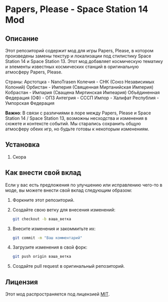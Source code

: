 # Papers, Please - Space Station 14 Mod

## Описание

Этот репозиторий содержит мод для игры Papers, Please, в котором произведены замены текстур и локализации под стилистику Space Station 14 и Space Station 13. Этот мод добавляет космическую тематику и элементы известных космических станций в оригинальную атмосферу Papers, Please.

Страны:
Арстотцка - NanoTrasen
Колечия - СНК (Союз Независимых Колоний)
Орбистан - Империя (Священная Миртанийская Империя)
Кобрастан - Импария (Сващена Миртинская Импеария)
Объёдиненная Федерация (ОФ) - ОПЗ
Антегрия - СССП
Импор - Халифат
Республия - Умпорская Федерация


**Важно**: В связи с различиями в лоре между Papers, Please и Space Station 14 / Space Station 13, возможны несходства и изменения в сюжете и контексте событий. Мы старались сохранить общую атмосферу обеих игр, но будьте готовы к некоторым изменениям.

## Установка

1. Скора

## Как внести свой вклад

Если у вас есть предложения по улучшению или исправлению чего-то в моде, вы можете внести свой вклад следующим образом:

1. Форкните этот репозиторий.

2. Создайте свою ветку для внесения изменений:

    ```bash
    git checkout -b ваша_ветка
    ```

3. Внесите изменения и закоммитьте их:

    ```bash
    git commit -m "Ваш комментарий"
    ```

4. Загрузите изменения в свой форк:

    ```bash
    git push origin ваша_ветка
    ```

5. Создайте pull request в оригинальный репозиторий.

## Лицензия

Этот мод распространяется под лицензией [MIT](LICENSE).

